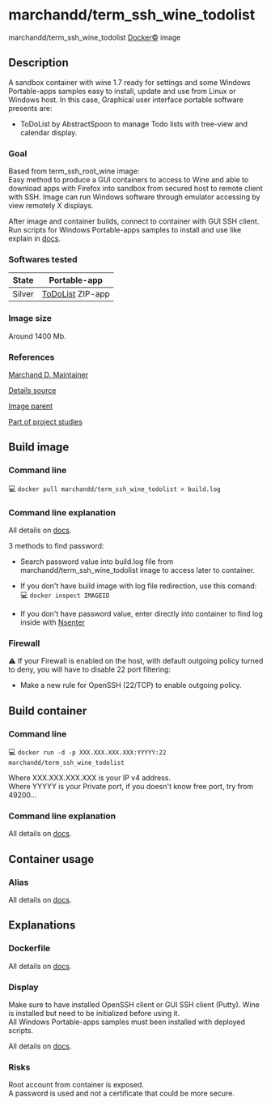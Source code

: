 # marchandd/term_ssh_wine_todolist

marchandd/term_ssh_wine_todolist [Docker:copyright:](https://docs.docker.com/ "Docker") image

## Description

A sandbox container with wine 1.7 ready for settings and some Windows Portable-apps samples easy to install, update and use from Linux or Windows host.
In this case, Graphical user interface portable software presents are:
- ToDoList by AbstractSpoon to manage Todo lists with tree-view and 
calendar display.

### Goal

Based from term_ssh_root_wine image:  
Easy method to produce a GUI containers to access to Wine and able to download apps with Firefox into sandbox from secured host to remote client with SSH.
Image can run Windows software through emulator accessing by view remotely X displays.

After image and container builds, connect to container with GUI SSH client.  
Run scripts for Windows Portable-apps samples to install and use like explain in [docs](https://github.com/marchandd/term_ssh_wine_todolist/docs/summary.md "Summary").

### Softwares tested

| State | Portable-app  
| --- | ---  
| Silver | [ToDoList](https://github.com/marchandd/term_ssh_wine_portableapps/blob/master/docs/todolist.md "ToDoList_Details") ZIP-app  

### Image size

Around 1400 Mb.

### References

[Marchand D. Maintainer](https://github.com/marchandd/ "Maintainer")

[Details source](https://github.com/marchandd/term_ssh_wine_todolist/ "Details")

[Image parent](https://github.com/marchandd/term_ssh_root_wine/ "Parent")

[Part of project studies](https://github.com/marchandd/docker_index/ "References")

## Build image

### Command line

:computer: `docker pull marchandd/term_ssh_wine_todolist > build.log`

### Command line explanation

All details on [docs](https://github.com/marchandd/term_ssh_wine_todolist/docs/summary.md "Summary").

3 methods to find password:

- Search password value into build.log file from marchandd/term_ssh_wine_todolist image to access later to container.

- If you don't have build image with log file redirection, use this comand:  
:computer: `docker inspect IMAGEID`

- If you don't have password value, enter directly into container to find log inside with [Nsenter](http://itsagooddaytobegeek.com/docker-ep-02-installation-de-nsenter/ "Nsenter")

### Firewall

:warning: If your Firewall is enabled on the host, with default outgoing policy turned to 
deny, 
you will have to disable 22 port filtering:  
- Make a new rule for OpenSSH (22/TCP) to enable outgoing policy.

## Build container

### Command line

:computer: `docker run -d -p XXX.XXX.XXX.XXX:YYYYY:22 marchandd/term_ssh_wine_todolist`

Where XXX.XXX.XXX.XXX is your IP v4 address.  
Where YYYYY is your Private port, if you doesn't know free port, try from 49200...

### Command line explanation

All details on [docs](https://github.com/marchandd/term_ssh_wine_todolist/docs/summary.md "Summary").

## Container usage

### Alias

All details on [docs](https://github.com/marchandd/term_ssh_wine_todolist/docs/summary.md "Summary").

## Explanations

### Dockerfile

All details on [docs](https://github.com/marchandd/term_ssh_wine_todolist/docs/summary.md "Summary").

### Display

Make sure to have installed OpenSSH client or GUI SSH client (Putty).
Wine is installed but need to be initialized before using it.  
All Windows Portable-apps samples must been installed with deployed scripts.

All details on [docs](https://github.com/marchandd/term_ssh_wine_todolist/docs/summary.md "Summary").

### Risks

Root account from container is exposed.  
A password is used and not a certificate that could be more secure.
